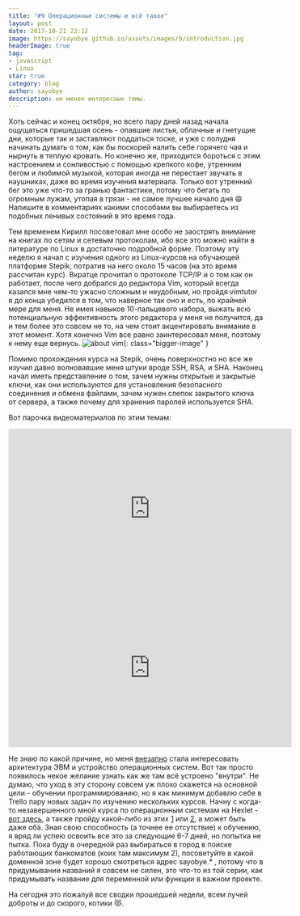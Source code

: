 ```yaml
---
title: "#9 Операционные системы и всё такое"
layout: post
date: 2017-10-21 22:12
image: https://sayobye.github.io/assets/images/9/introduction.jpg
headerImage: true
tag:
- javascript
- Linux
star: true
category: blog
author: sayobye
description: не менее интересные темы.  
---
```


Хоть сейчас и конец октября, но всего пару дней назад начала ощущаться пришедшая осень - опавшие листья, облачные и гнетущие дни, которые так и заставляют поддаться тоске, и уже с полудня начинать думать о том, как бы поскорей налить себе горячего чая и нырнуть в теплую кровать. Но конечно же, приходится бороться с этим настроением и сонливостью с помощью крепкого кофе, утренним бегом и любимой музыкой, которая иногда не перестает звучать в наушниках, даже во время изучения материала. Только вот утренний бег это уже что-то за гранью фантастики, потому что бегать по огромным лужам, утопая в грязи - не самое лучшее начало дня :smile: Напишите в комментариях какими способами вы выбираетесь из подобных ленивых состояний в это время года. 

Тем временем Кирилл посоветовал мне особо не заострять внимание на книгах по сетям и сетевым протоколам, ибо все это можно найти в литературе по Linux в достаточно подробной форме. Поэтому эту неделю я начал с изучения одного из Linux-курсов на обучающей платформе Stepik, потратив на него около 15 часов (на это время рассчитан курс). Вкратце прочитал о протоколе TCP/IP и о том как он работает, после чего добрался до редактора Vim, который всегда казался мне чем-то ужасно сложным и неудобным, но пройдя vimtutor я до конца убедился в том, что наверное так оно и есть, по крайней мере для меня. Не имея навыков 10-пальцевого набора, выжать всю потенциальную эффективность этого редактора у меня не получится, да и тем более это совсем не то, на чем стоит акцентировать внимание в этот момент. Хотя конечно Vim все равно заинтересовал меня, поэтому к нему еще вернусь.
![about vim](https://sayobye.github.io/assets/images/9/comix.png){: class="bigger-image" }

Помимо прохождения курса на Stepik, очень поверхностно но все же изучил давно волновавшие меня штуки вроде SSH, RSA, и SHA. Наконец начал иметь представление о том, зачем нужны открытые и закрытые ключи, как они используются для установления безопасного соединения и обмена файлами, зачем нужен слепок закрытого ключа от сервера, а также почему для хранения паролей используется SHA. 

Вот парочка видеоматериалов по этим темам:
<iframe width="560" height="315" src="https://www.youtube.com/embed/sbVYRf_6Hvg?rel=0&amp;showinfo=0" frameborder="0" allowfullscreen></iframe>

<iframe width="560" height="315" src="https://www.youtube.com/embed/vooHjWxmcIE?rel=0&amp;showinfo=0" frameborder="0" allowfullscreen></iframe>


Не знаю по какой причине, но меня [внезапно](https://sayobye.github.io/assets/images/9/sudden.jpg) стала интересовать архитектура ЭВМ и устройство операционных систем. Вот так просто появилось некое желание узнать как же там всё устроено "внутри". Не думаю, что уход в эту сторону совсем уж плохо скажется на основной цели - обучении программированию, но я как минимум добавлю себе в Trello пару новых задач по изучению нескольких курсов. Начну с когда-то незавершенного мной курса по операционным системам на Hexlet - [вот здесь](https://ru.hexlet.io/courses/operating_systems), а также пройду какой-либо из этих [1](https://stepik.org/course/1780/syllabus) или [2](https://stepik.org/course/253/syllabus), а может быть даже оба.
Зная свою способность (а точнее ее отсутствие) к обучению, я вряд ли успею освоить все это за следующие 6-7 дней, но попытка не пытка. Пока буду в очередной раз выбираться в город в поиске работающих банкоматов (коих там максимум 2), посоветуйте в какой доменной зоне будет хорошо смотреться адрес sayobye.* , потому что в придумывании названий я совсем не силен, это что-то из той серии, как придумывать название для переменной или функции в важном проекте.

На сегодня это пожалуй все сводки прошедшей недели, всем лучей доброты и до скорого, котики :heart_eyes_cat:.  